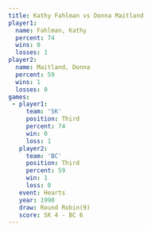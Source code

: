 ```yaml
---
title: Kathy Fahlman vs Donna Maitland
player1:               
  name: Fahlman, Kathy 
  percent: 74          
  wins: 0              
  losses: 1            
player2:               
  name: Maitland, Donna
  percent: 59          
  wins: 1              
  losses: 0            
games:
 - player1:         
     team: 'SK'     
     position: Third
     percent: 74    
     win: 0         
     loss: 1        
   player2:         
     team: 'BC'     
     position: Third
     percent: 59    
     win: 1         
     loss: 0        
   event: Hearts       
   year: 1990          
   draw: Round Robin(9)
   score: SK 4 - BC 6  
---
```


